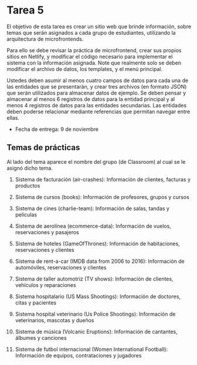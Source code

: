 # Tarea 5

El objetivo de esta tarea es crear un sitio web que brinde información, sobre temas que serán asignados a cada grupo de estudiantes, utilizando la arquitectura de microfrontends.

Para ello se debe revisar la práctica de microfrontend, crear sus propios sitios en Netlify, y modificar el código necesario para implementar el sistema con la información asignada. Note que realmente solo se deben modificar el archivo de datos, los templates, y el menú principal.

Ustedes deben asumir al menos cuatro campos de datos para cada una de las entidades que se presentarán, y crear tres archivos (en formato JSON) que serán utilizados para almacenar datos de ejemplo. Se deben pensar y almacenar al menos 6 registros de datos para la entidad principal y al menos 4 registros de datos para las entidades secundarias. Las entidades deben poderse relacionar mediante referencias que permitan navegar entre ellas.

* Fecha de entrega: 9 de noviembre

## Temas de prácticas

Al lado del tema aparece el nombre del grupo (de Classroom) al cual se le asignó dicho tema.

1. Sistema de facturación (air-crashes):
   Información de clientes, facturas y productos
   
2. Sistema de cursos (books):
   Información de profesores, grupos y cursos
   
3. Sistema de cines (charlie-team):
   Información de salas, tandas y películas
   
4. Sistema de aerolínea (ecommerce-data):
   Información de vuelos, reservaciones y pasajeros
   
5. Sistema de hoteles (GameOfThrones):
   Información de habitaciones, reservaciones y clientes 
   
6. Sistema de rent-a-car (IMDB data from 2006 to 2016):
	Información de automóviles, reservaciones y clientes
	
7. Sistema de taller automotriz (TV shows):
	Información de clientes, vehículos y reparaciones
	
8. Sistema hospitalario (US Mass Shootings):
	Información de doctores, citas y pacientes
	
9. Sistema hospital veterinario (Us Police Shootings):
	Información de veterinarios, mascotas y dueños
	
10. Sistema de música (Volcanic Eruptions):
	Información de cantantes, álbumes y canciones
	
11. Sistema de futbol internacional (Women International Football):
	Información de equipos, contrataciones y jugadores
